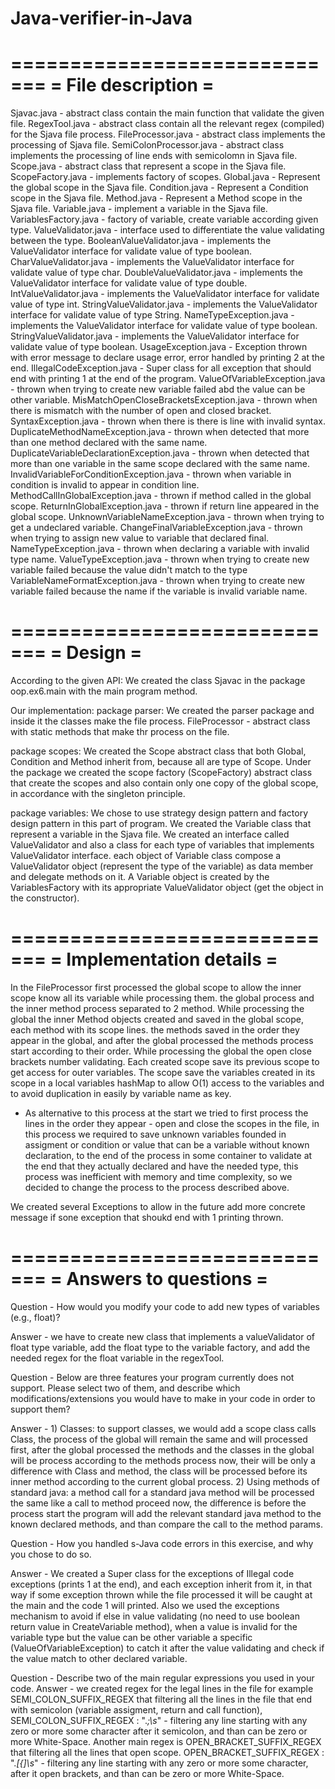# Java-verifier-in-Java

=============================
=      File description     =
=============================

Sjavac.java - abstract class contain the main function that validate the given file.
RegexTool.java - abstract class contain all the relevant regex (compiled) for the Sjava file process.
FileProcessor.java - abstract class implements the processing of Sjava file.
SemiColonProcessor.java - abstract class implements the processing of line ends with semicolomn in Sjava file.
Scope.java - abstract class that represent a scope in the Sjava file.
ScopeFactory.java - implements factory of scopes.
Global.java - Represent the global scope in the Sjava file.
Condition.java - Represent a Condition scope in the Sjava file.
Method.java - Represent a Method scope in the Sjava file.
Variable.java - implement a variable in the Sjava file.
VariablesFactory.java - factory of variable, create variable according given type.
ValueValidator.java - interface used to differentiate the value validating between the type.
BooleanValueValidator.java - implements the ValueValidator interface for validate value of type boolean.
CharValueValidator.java - implements the ValueValidator interface for validate value of type char.
DoubleValueValidator.java - implements the ValueValidator interface for validate value of type double.
IntValueValidator.java - implements the ValueValidator interface for validate value of type int.
StringValueValidator.java - implements the ValueValidator interface for validate value of type String.
NameTypeException.java - implements the ValueValidator interface for validate value of type boolean.
StringValueValidator.java - implements the ValueValidator interface for validate value of type boolean.
UsageException.java - Exception thrown with error message to declare usage error, error handled by printing 2
                      at the end.
IllegalCodeException.java - Super class for all exception that should end with printing 1 at the end of the
                            program.
ValueOfVariableException.java - thrown when trying to create new variable failed abd the value can be other
                                variable.
MisMatchOpenCloseBracketsException.java - thrown when there is mismatch with the number of open and closed
                                          bracket.
SyntaxException.java - thrown when there is there is line with invalid syntax.
DuplicateMethodNameException.java - thrown when detected that more than one method declared with the same name.
DuplicateVariableDeclarationException.java - thrown when detected that more than one variable in the same
                                             scope declared with the same name.
InvalidVariableForConditionException.java - thrown when variable in condition is invalid to appear in
                                            condition line.
MethodCallInGlobalException.java - thrown if method called in the global scope.
ReturnInGlobalException.java - thrown if return line appeared in the global scope.
UnknownVariableNameException.java - thrown when trying to get a undeclared variable.
ChangeFinalVariableException.java - thrown when trying to assign new value to variable that declared final.
NameTypeException.java - thrown when declaring a variable with invalid type name.
ValueTypeException.java - thrown when trying to create new variable failed because the value didn't match to
                          the type
VariableNameFormatException.java - thrown when trying to create new variable failed because the name if the
                                   variable is invalid variable name.

=============================
=          Design           =
=============================

According to the given API:
We created the class Sjavac in the package oop.ex6.main with the main program method.

Our implementation:
package parser:
    We created the parser package and inside it the classes make the file process.
    FileProcessor - abstract class with static methods that make thr process on the file.

package scopes:
    We created the Scope abstract class that both Global, Condition and Method inherit from, because all are
    type of Scope.
    Under the package we created the scope factory (ScopeFactory) abstract class that create the scopes and
    also contain only one copy of the global scope, in accordance with the singleton principle.

package variables:
    We chose to use strategy design pattern and factory design pattern in this part of program.
    We created the Variable class that represent a variable in the Sjava file.
    We created an interface called ValueValidator and also a class for each type of variables that implements
    ValueValidator interface.
    each object of Variable class compose a ValueValidator object (represent the type of the variable) as data
    member and delegate methods on it. A Variable object is created by the VariablesFactory with its
    appropriate ValueValidator object (get the object in the constructor).

=============================
=  Implementation details   =
=============================

In the FileProcessor first processed the global scope to allow the inner scope know all its variable while
processing them. the global process and the inner method process separated to 2 method.
While processing the global the inner Method objects created and saved in the global scope, each method with
its scope lines. the methods saved in the order they appear in the global, and after the global processed the
methods process start according to their order.
While processing the global the open close brackets number validating.
Each created scope save its previous scope to get access for outer variables.
The scope save the variables created in its scope in a local variables hashMap to allow O(1) access to the
variables and to avoid duplication in easily by variable name as key.

* As alternative to this process at the start we tried to first process the lines in the order they appear -
 open and close the scopes in the file, in this process we required to save unknown variables founded in
 assigment or condition or value that can be a variable without known declaration, to the end of the process
 in some container to validate at the end that they actually declared and have the needed type, this process
 was inefficient with memory and time complexity, so we decided to change the process to the process described
 above.

We created several Exceptions to allow in the future add more concrete message if sone exception that shoukd
end with 1 printing thrown.


=============================
=    Answers to questions   =
=============================

Question - How would you modify your code to add new types of variables (e.g., float)?

Answer - we have to create new class that implements a valueValidator of float type variable, add the float
         type to the variable factory, and add the needed regex for the float variable in the regexTool.

Question - Below are three features your program currently does not support. Please select two of
           them, and describe which modifications/extensions you would have to make in your code
           in order to support them?

Answer - 1) Classes: to support classes, we would add a scope class calls Class, the process of the global
                     will remain the same and will processed first, after the global processed the methods
                     and the classes in the global will be process according to the methods process now, their
                     will be only a difference with Class and method, the class will be processed before its
                     inner method according to the current global process.
         2) Using methods of standard java: a method call for a standard java method will be processed the
            same like a call to method proceed now, the difference is before the process start the program
            will add the relevant standard java method to the known declared methods, and than compare the
            call to the method params.

Question - How you handled s-Java code errors in this exercise, and why you chose to do so.

Answer - We created a Super class for the exceptions of Illegal code exceptions (prints 1 at the end), and
         each exception inherit from it, in that way if some exception thrown while the file processed it will
         be caught at the main and the code 1 will printed.
         Also we used the exceptions mechanism to avoid if else in value validating (no need to use boolean
         return value in CreateVariable method), when a value is invalid for the variable type but the value
         can be other variable a specific (ValueOfVariableException) to catch it after the value validating
         and check if the value match to other declared variable.

Question - Describe two of the main regular expressions you used in your code.
Answer - we created regex for the legal lines in the file for example SEMI_COLON_SUFFIX_REGEX that
         filtering all the lines in the file that end with semicolon (variable assigment, return and call
         function),
         SEMI_COLON_SUFFIX_REGEX : ".*;\\s*" - filtering any line starting with any zero or more some
                                               character after it semicolon, and than can be zero or more
                                               White-Space.
         Another main regex is OPEN_BRACKET_SUFFIX_REGEX that filtering all the lines that open
         scope.
         OPEN_BRACKET_SUFFIX_REGEX : ".*[{]\\s*" - filtering any line starting with any zero or more some
                                                   character, after it open brackets, and than can be zero or
                                                   more White-Space.
